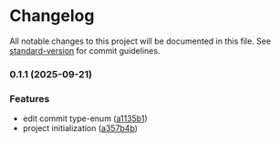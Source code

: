 # Changelog

All notable changes to this project will be documented in this file. See [standard-version](https://github.com/conventional-changelog/standard-version) for commit guidelines.

### 0.1.1 (2025-09-21)

### Features

- edit commit type-enum ([a1135b1](https://github.com/Mutter45/next-blog/commit/a1135b1786fa6b0f5203d1dec54a15ccc6edf788))
- project initialization ([a357b4b](https://github.com/Mutter45/next-blog/commit/a357b4bd0d95a627f54f9ef1bb42406a17476964))
